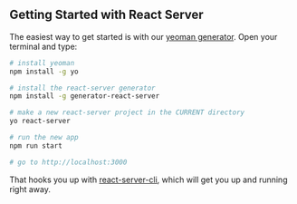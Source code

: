 ## Getting Started with React Server

The easiest way to get started is with our [yeoman generator](https://www.npmjs.com/package/generator-react-server). Open your terminal and type:

```bash
# install yeoman
npm install -g yo

# install the react-server generator
npm install -g generator-react-server

# make a new react-server project in the CURRENT directory
yo react-server

# run the new app
npm run start

# go to http://localhost:3000
```

That hooks you up with [react-server-cli](/docs/guides/react-server-cli), which will get you up and running right away.
